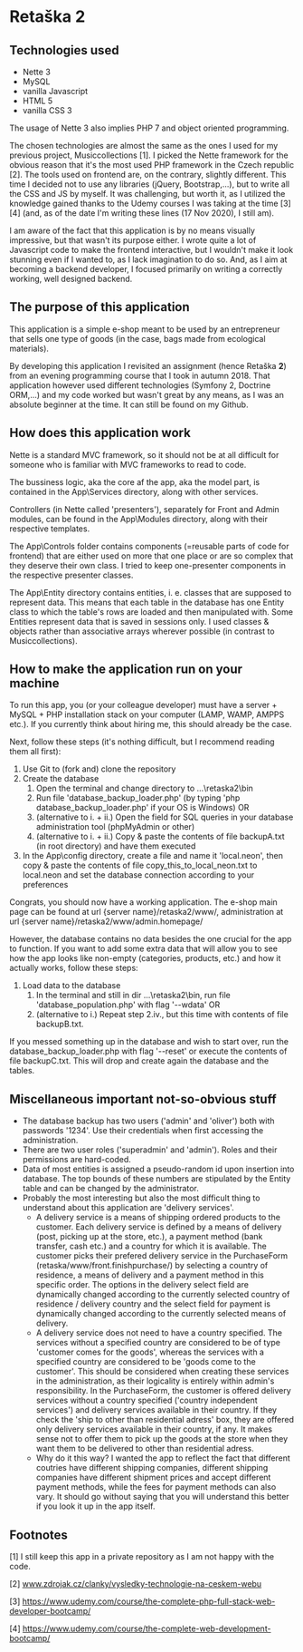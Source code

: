# Retaška 2

## Technologies used
- Nette 3
- MySQL
- vanilla Javascript
- HTML 5
- vanilla CSS 3

The usage of Nette 3 also implies PHP 7 and object oriented programming.

The chosen technologies are almost the same as the ones I used for my previous project, Musiccollections [1]. I picked the Nette framework for the obvious reason that it's the most used PHP framework in the Czech republic [2]. The tools used on frontend are, on the contrary, slightly different. This time I decided not to use any libraries (jQuery, Bootstrap,...), but to write all the CSS and JS by myself. It was challenging, but worth it, as I utilized the knowledge gained thanks to the Udemy courses I was taking at the time [3] [4] (and, as of the date I'm writing these lines (17 Nov 2020), I still am).

I am aware of the fact that this application is by no means visually impressive, but that wasn't its purpose either. I wrote quite a lot of Javascript code to make the frontend interactive, but I wouldn't make it look stunning even if I wanted to, as I lack imagination to do so. And, as I aim at becoming a backend developer, I focused primarily on writing a correctly working, well designed backend.

## The purpose of this application

This application is a simple e-shop meant to be used by an entrepreneur that sells one type of goods (in the case, bags made from ecological materials). 

By developing this application I revisited an assignment (hence Retaška **2**) from an evening programming course that I took in autumn 2018. That application however used different technologies (Symfony 2, Doctrine ORM,...) and my code worked but wasn't great by any means, as I was an absolute beginner at the time. It can still be found on my Github.

## How does this application work

Nette is a standard MVC framework, so it should not be at all difficult for someone who is familiar with MVC frameworks to read to code.

The bussiness logic, aka the core af the app, aka the model part, is contained in the App\Services directory, along with other services.

Controllers (in Nette called 'presenters'), separately for Front and Admin modules, can be found in the App\Modules directory, along with their respective templates.

The App\Controls folder contains components (=reusable parts of code for frontend) that are either used on more that one place or are so complex that they deserve their own class. I tried to keep one-presenter components in the respective presenter classes.

The App\Entity directory contains entities, i. e. classes that are supposed to represent data. This means that each table in the database has one Entity class to which the table's rows are loaded and then manipulated with. Some Entities represent data that is saved in sessions only. I used classes & objects rather than associative arrays wherever possible (in contrast to Musiccollections).

## How to make the application run on your machine

To run this app, you (or your colleague developer) must have a server + MySQL + PHP installation stack on your computer (LAMP, WAMP, AMPPS etc.). If you currently think about hiring me, this should already be the case.

Next, follow these steps (it's nothing difficult, but I recommend reading them all first):

1.  Use Git to (fork and) clone the repository
2. Create the database
	1. Open the terminal and change directory to ...\retaska2\bin
	2. Run file 'database_backup_loader.php' (by typing 'php database_backup_loader.php' if your OS is Windows) OR
	3. (alternative to i. + ii.) Open the field for SQL queries in your database administration tool (phpMyAdmin or other)
	4. (alternative to i. + ii.) Copy & paste the contents of file backupA.txt (in root directory) and have them executed
3. In the App\config directory, create a file and name it 'local.neon', then copy & paste the contents of file copy_this_to_local_neon.txt to local.neon and set the database connection according to your preferences

Congrats, you should now have a working application. The e-shop main page can be found at url {server name}/retaska2/www/, administration at url {server name}/retaska2/www/admin.homepage/

However, the database contains no data besides the one crucial for the app to function. If you want to add some extra data that will allow you to see how the app looks like non-empty (categories, products, etc.) and how it actually works, follow these steps:

1. Load data to the database
	1. In the terminal and still in dir ...\retaska2\bin, run file 'database_population.php' with flag '--wdata' OR
	2. (alternative to i.) Repeat step 2.iv., but this time with contents of file backupB.txt.

If you messed something up in the database and wish to start over, run the database_backup_loader.php with flag '--reset' or execute the contents of file backupC.txt. This will drop and create again the database and the tables.

## Miscellaneous important not-so-obvious stuff 

- The database backup has two users ('admin' and 'oliver') both with passwords '1234'. Use their credentials when first accessing the administration.
- There are two user roles ('superadmin' and 'admin'). Roles and their permissions are hard-coded.
- Data of most entities is assigned a pseudo-random id upon insertion into database. The top bounds of these numbers are stipulated by the Entity table and can be changed by the administrator.
- Probably the most interesting but also the most difficult thing to understand about this application are 'delivery services'. 
	- A delivery service is a means of shipping ordered products to the customer. Each delivery service is defined by a means of delivery (post, picking up at the store, etc.), a payment method (bank transfer, cash etc.) and a country for which it is available. The customer picks their prefered delivery service in the PurchaseForm (retaska/www/front.finishpurchase/) by selecting a country of residence, a means of delivery and a payment method in this specific order. The options in the delivery select field are dynamically changed according to the currently selected country of residence / delivery country and the select field for payment is dynamically changed according to the currently selected means of delivery.
	- A delivery service does not need to have a country specified. The services without a specified country are considered to be of type 'customer comes for the goods', whereas the services with a specified country are considered to be 'goods come to the customer'. This should be considered when creating these services in the administration, as their logicality is entirely within admin's responsibility. In the PurchaseForm, the customer is offered delivery services without a country specified ('country independent services') and delivery services available in their country. If they check the 'ship to other than residential adress' box, they are offered only delivery services available in their country, if any. It makes sense not to offer them to pick up the goods at the store when they want them to be delivered to other than residential adress.
	- Why do it this way? I wanted the app to reflect the fact that different coutries have different shipping companies, different shipping companies have different shipment prices and accept different payment methods, while the fees for payment methods can also vary. It should go without saying that you will understand this better if you look it up in the app itself.

## Footnotes

[1]	I still keep this app in a private repository as I am not happy with the code.

[2]	www.zdrojak.cz/clanky/vysledky-technologie-na-ceskem-webu

[3]	https://www.udemy.com/course/the-complete-php-full-stack-web-developer-bootcamp/

[4]	https://www.udemy.com/course/the-complete-web-development-bootcamp/
